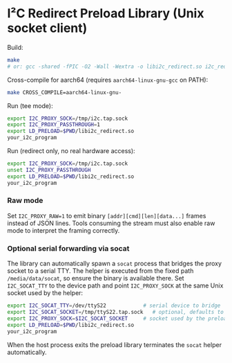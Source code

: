 # I²C Redirect Preload Library (Unix socket client)

Build:
```bash
make
# or: gcc -shared -fPIC -O2 -Wall -Wextra -o libi2c_redirect.so i2c_redirect.c -ldl
```

Cross-compile for aarch64 (requires `aarch64-linux-gnu-gcc` on PATH):
```bash
make CROSS_COMPILE=aarch64-linux-gnu-
```

Run (tee mode):
```bash
export I2C_PROXY_SOCK=/tmp/i2c.tap.sock
export I2C_PROXY_PASSTHROUGH=1
export LD_PRELOAD=$PWD/libi2c_redirect.so
your_i2c_program
```

Run (redirect only, no real hardware access):
```bash
export I2C_PROXY_SOCK=/tmp/i2c.tap.sock
unset I2C_PROXY_PASSTHROUGH
export LD_PRELOAD=$PWD/libi2c_redirect.so
your_i2c_program
```

### Raw mode

Set `I2C_PROXY_RAW=1` to emit binary `[addr][cmd][len][data...]` frames instead
of JSON lines. Tools consuming the stream must also enable raw mode to interpret
the framing correctly.

### Optional serial forwarding via socat

The library can automatically spawn a `socat` process that bridges the proxy
socket to a serial TTY.  The helper is executed from the fixed path
`/media/data/socat`, so ensure the binary is available there.  Set
`I2C_SOCAT_TTY` to the device path and point `I2C_PROXY_SOCK` at the same Unix
socket used by the helper:

```bash
export I2C_SOCAT_TTY=/dev/ttyS22            # serial device to bridge
export I2C_SOCAT_SOCKET=/tmp/ttyS22.tap.sock   # optional, defaults to /tmp/ttyS22.tap.sock
export I2C_PROXY_SOCK=$I2C_SOCAT_SOCKET     # socket used by the preload library
export LD_PRELOAD=$PWD/libi2c_redirect.so
your_i2c_program
```

When the host process exits the preload library terminates the `socat`
helper automatically.
